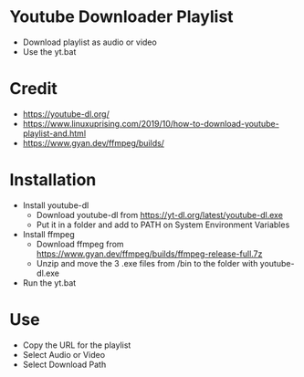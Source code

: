 # Youtube Downloader Playlist
* Download playlist as audio or video
* Use the yt.bat
# Credit
* https://youtube-dl.org/
* https://www.linuxuprising.com/2019/10/how-to-download-youtube-playlist-and.html
* https://www.gyan.dev/ffmpeg/builds/
# Installation
* Install youtube-dl
  *  Download youtube-dl from https://yt-dl.org/latest/youtube-dl.exe
  *  Put it in a folder and add to PATH on System Environment Variables
* Install ffmpeg
  *  Download ffmpeg from https://www.gyan.dev/ffmpeg/builds/ffmpeg-release-full.7z
  *  Unzip and move the 3 .exe files from /bin to the folder with youtube-dl.exe
* Run the yt.bat
# Use
* Copy the URL for the playlist
* Select Audio or Video
* Select Download Path